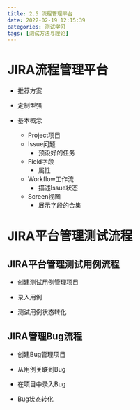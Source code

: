 ```yaml
---
title: 2.5 流程管理平台
date: 2022-02-19 12:15:39
categories: 测试学习
tags: [测试方法与理论]
---
```


# JIRA流程管理平台

- 推荐方案

- 定制型强

- 基本概念

    - Project项目
    - Issue问题
        - 预设好的任务
    - Field字段
        - 属性
    - Workflow工作流
        - 描述Issue状态
    - Screen视图
        - 展示字段的合集

# JIRA平台管理测试流程

## JIRA平台管理测试用例流程

- 创建测试用例管理项目

- 录入用例

- 测试用例状态转化

## JIRA管理Bug流程

- 创建Bug管理项目

- 从用例关联到Bug

- 在项目中录入Bug

- Bug状态转化
